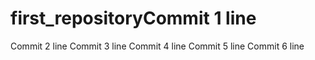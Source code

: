 # first_repositoryCommit 1 line
Commit 2 line
Commit 3 line
Commit 4 line
Commit 5 line
Commit 6 line
